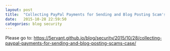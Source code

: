 ```yaml
---
layout: post
title:  "Collecting PayPal Payments for Sending and Blog Posting Scam's Case"
date:   2015-10-28 22:59:50
categories: blog security
---
```

Please go to: https://5ervant.github.io/blog/security/2015/10/28/collecting-paypal-payments-for-sending-and-blog-posting-scams-case/
